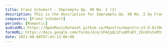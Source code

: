 ```yaml
---
title: Franz Schubert - Impromptu Op. 90 No. 2 (1)
description: This is the description for Impromptu Op. 90 No. 2 by Franz Schubert
composers: [Franz Schubert]
periods: [Romantic]
audioURL: https://OpenMusicDataset.github.io/Maestro/maestro-v3.0.0/2008/MIDI-Unprocessed_02_R2_2008_01-05_ORIG_MID--AUDIO_02_R2_2008_wav--1.midi
formURL: https://docs.google.com/forms/d/e/1FAIpQLSfxaRFuEY_IEcbhs5sM3x8ss8LfxHrZ_zxSmoyDqTlVV51LsQ/viewform
date: 2021-08-08T07:43:13-06:00
---
```

